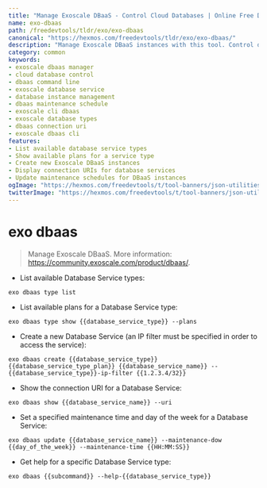 ```yaml
---
title: "Manage Exoscale DBaaS - Control Cloud Databases | Online Free DevTools by Hexmos"
name: exo-dbaas
path: /freedevtools/tldr/exo/exo-dbaas
canonical: "https://hexmos.com/freedevtools/tldr/exo/exo-dbaas/"
description: "Manage Exoscale DBaaS instances with this tool. Control database service types, create new databases, and update maintenance schedules. Free online tool, no registration required."
category: common
keywords:
- exoscale dbaas manager
- cloud database control
- dbaas command line
- exoscale database service
- database instance management
- dbaas maintenance schedule
- exoscale cli dbaas
- exoscale database types
- dbaas connection uri
- exoscale dbaas cli
features:
- List available database service types
- Show available plans for a service type
- Create new Exoscale DBaaS instances
- Display connection URIs for database services
- Update maintenance schedules for DBaaS instances
ogImage: "https://hexmos.com/freedevtools/t/tool-banners/json-utilities-banner.png"
twitterImage: "https://hexmos.com/freedevtools/t/tool-banners/json-utilities-banner.png"
---
```


# exo dbaas

> Manage Exoscale DBaaS.
> More information: <https://community.exoscale.com/product/dbaas/>.

- List available Database Service types:

`exo dbaas type list`

- List available plans for a Database Service type:

`exo dbaas type show {{database_service_type}} --plans`

- Create a new Database Service (an IP filter must be specified in order to access the service):

`exo dbaas create {{database_service_type}} {{database_service_type_plan}} {{database_service_name}} --{{database_service_type}}-ip-filter {{1.2.3.4/32}}`

- Show the connection URI for a Database Service:

`exo dbaas show {{database_service_name}} --uri`

- Set a specified maintenance time and day of the week for a Database Service:

`exo dbaas update {{database_service_name}} --maintenance-dow {{day_of_the_week}} --maintenance-time {{HH:MM:SS}}`

- Get help for a specific Database Service type:

`exo dbaas {{subcommand}} --help-{{database_service_type}}`
